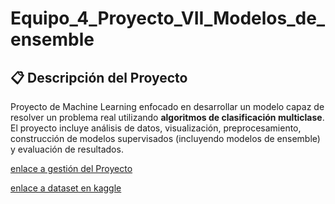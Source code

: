 # Equipo_4_Proyecto_VII_Modelos_de_ensemble

## 📋 Descripción del Proyecto

Proyecto de Machine Learning enfocado en desarrollar un modelo capaz de resolver un problema real utilizando **algoritmos de clasificación multiclase**. El proyecto incluye análisis de datos, visualización, preprocesamiento, construcción de modelos supervisados (incluyendo modelos de ensemble) y evaluación de resultados.

[enlace a gestión del Proyecto](https://github.com/orgs/Bootcamp-IA-P5/projects/5)

[enlace a dataset en kaggle](https://www.kaggle.com/datasets/andrewmvd/fetal-health-classification/data)
